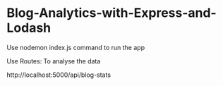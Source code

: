 # Blog-Analytics-with-Express-and-Lodash
Use nodemon index.js command to run the app

Use Routes:
To analyse the data

http://localhost:5000/api/blog-stats



